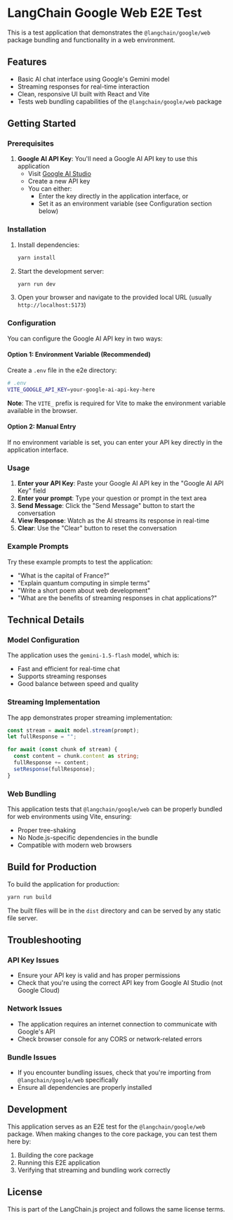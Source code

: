 # LangChain Google Web E2E Test

This is a test application that demonstrates the `@langchain/google/web` package bundling and functionality in a web environment.

## Features

- Basic AI chat interface using Google's Gemini model
- Streaming responses for real-time interaction
- Clean, responsive UI built with React and Vite
- Tests web bundling capabilities of the `@langchain/google/web` package

## Getting Started

### Prerequisites

1. **Google AI API Key**: You'll need a Google AI API key to use this application
   - Visit [Google AI Studio](https://aistudio.google.com/app/apikey)
   - Create a new API key
   - You can either:
     - Enter the key directly in the application interface, or
     - Set it as an environment variable (see Configuration section below)

### Installation

1. Install dependencies:

   ```bash
   yarn install
   ```

2. Start the development server:

   ```bash
   yarn run dev
   ```

3. Open your browser and navigate to the provided local URL (usually `http://localhost:5173`)

### Configuration

You can configure the Google AI API key in two ways:

#### Option 1: Environment Variable (Recommended)

Create a `.env` file in the e2e directory:

```bash
# .env
VITE_GOOGLE_API_KEY=your-google-ai-api-key-here
```

**Note**: The `VITE_` prefix is required for Vite to make the environment variable available in the browser.

#### Option 2: Manual Entry

If no environment variable is set, you can enter your API key directly in the application interface.

### Usage

1. **Enter your API Key**: Paste your Google AI API key in the "Google AI API Key" field
2. **Enter your prompt**: Type your question or prompt in the text area
3. **Send Message**: Click the "Send Message" button to start the conversation
4. **View Response**: Watch as the AI streams its response in real-time
5. **Clear**: Use the "Clear" button to reset the conversation

### Example Prompts

Try these example prompts to test the application:

- "What is the capital of France?"
- "Explain quantum computing in simple terms"
- "Write a short poem about web development"
- "What are the benefits of streaming responses in chat applications?"

## Technical Details

### Model Configuration

The application uses the `gemini-1.5-flash` model, which is:

- Fast and efficient for real-time chat
- Supports streaming responses
- Good balance between speed and quality

### Streaming Implementation

The app demonstrates proper streaming implementation:

```typescript
const stream = await model.stream(prompt);
let fullResponse = "";

for await (const chunk of stream) {
  const content = chunk.content as string;
  fullResponse += content;
  setResponse(fullResponse);
}
```

### Web Bundling

This application tests that `@langchain/google/web` can be properly bundled for web environments using Vite, ensuring:

- Proper tree-shaking
- No Node.js-specific dependencies in the bundle
- Compatible with modern web browsers

## Build for Production

To build the application for production:

```bash
yarn run build
```

The built files will be in the `dist` directory and can be served by any static file server.

## Troubleshooting

### API Key Issues

- Ensure your API key is valid and has proper permissions
- Check that you're using the correct API key from Google AI Studio (not Google Cloud)

### Network Issues

- The application requires an internet connection to communicate with Google's API
- Check browser console for any CORS or network-related errors

### Bundle Issues

- If you encounter bundling issues, check that you're importing from `@langchain/google/web` specifically
- Ensure all dependencies are properly installed

## Development

This application serves as an E2E test for the `@langchain/google/web` package. When making changes to the core package, you can test them here by:

1. Building the core package
2. Running this E2E application
3. Verifying that streaming and bundling work correctly

## License

This is part of the LangChain.js project and follows the same license terms.
